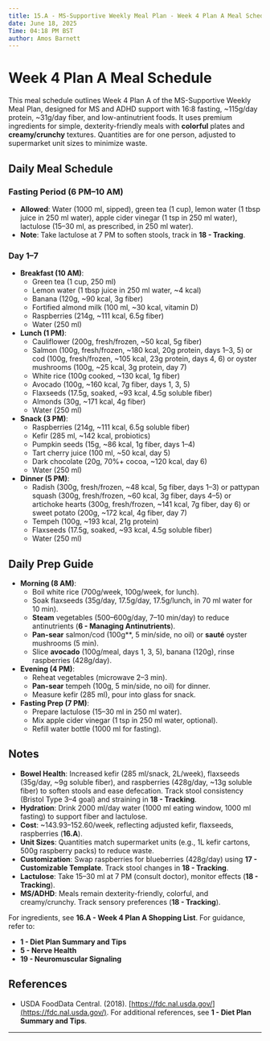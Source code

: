 ```yaml
---
title: 15.A - MS-Supportive Weekly Meal Plan - Week 4 Plan A Meal Schedule
date: June 18, 2025
Time: 04:18 PM BST
author: Amos Barnett
---
```


# Week 4 Plan A Meal Schedule

This meal schedule outlines Week 4 Plan A of the MS-Supportive Weekly Meal Plan, designed for MS and ADHD support with 16:8 fasting, ~115g/day protein, ~31g/day fiber, and low-antinutrient foods. It uses premium ingredients for simple, dexterity-friendly meals with **colorful** plates and **creamy/crunchy** textures. Quantities are for one person, adjusted to supermarket unit sizes to minimize waste.

## Daily Meal Schedule

### Fasting Period (6 PM–10 AM)
- **Allowed**: Water (1000 ml, sipped), green tea (1 cup), lemon water (1 tbsp juice in 250 ml water), apple cider vinegar (1 tsp in 250 ml water), lactulose (15–30 ml, as prescribed, in 250 ml water).
- **Note**: Take lactulose at 7 PM to soften stools, track in **18 - Tracking**.

### Day 1–7
- **Breakfast (10 AM)**:
  - Green tea (1 cup, 250 ml)
  - Lemon water (1 tbsp juice in 250 ml water, ~4 kcal)
  - Banana (120g, ~90 kcal, 3g fiber)
  - Fortified almond milk (100 ml, ~30 kcal, vitamin D)
  - Raspberries (214g, ~111 kcal, 6.5g fiber)
  - Water (250 ml)
- **Lunch (1 PM)**:
  - Cauliflower (200g, fresh/frozen, ~50 kcal, 5g fiber)
  - Salmon (100g, fresh/frozen, ~180 kcal, 20g protein, days 1–3, 5) or cod (100g, fresh/frozen, ~105 kcal, 23g protein, days 4, 6) or oyster mushrooms (100g, ~25 kcal, 3g protein, day 7)
  - White rice (100g cooked, ~130 kcal, 1g fiber)
  - Avocado (100g, ~160 kcal, 7g fiber, days 1, 3, 5)
  - Flaxseeds (17.5g, soaked, ~93 kcal, 4.5g soluble fiber)
  - Almonds (30g, ~171 kcal, 4g fiber)
  - Water (250 ml)
- **Snack (3 PM)**:
  - Raspberries (214g, ~111 kcal, 6.5g soluble fiber)
  - Kefir (285 ml, ~142 kcal, probiotics)
  - Pumpkin seeds (15g, ~86 kcal, 1g fiber, days 1–4)
  - Tart cherry juice (100 ml, ~50 kcal, day 5)
  - Dark chocolate (20g, 70%+ cocoa, ~120 kcal, day 6)
  - Water (250 ml)
- **Dinner (5 PM)**:
  - Radish (300g, fresh/frozen, ~48 kcal, 5g fiber, days 1–3) or pattypan squash (300g, fresh/frozen, ~60 kcal, 3g fiber, days 4–5) or artichoke hearts (300g, fresh/frozen, ~141 kcal, 7g fiber, day 6) or sweet potato (200g, ~172 kcal, 4g fiber, day 7)
  - Tempeh (100g, ~193 kcal, 21g protein)
  - Flaxseeds (17.5g, soaked, ~93 kcal, 4.5g soluble fiber)
  - Water (250 ml)

## Daily Prep Guide
- **Morning (8 AM)**:
  - Boil white rice (700g/week, 100g/week, for lunch).
  - Soak flaxseeds (35g/day, 17.5g/day, 17.5g/lunch, in 70 ml water for 10 min).
  - **Steam** vegetables (500–600g/day, 7–10 min/day) to reduce antinutrients (**6 - Managing Antinutrients**).
  - **Pan-sear** salmon/cod (100g**, 5 min/side, no oil) or **sauté** oyster mushrooms (5 min).
  - Slice **avocado** (100g/meal, days 1, 3, 5), banana (120g), rinse raspberries (428g/day).
- **Evening (4 PM)**:
  - Reheat vegetables (microwave 2–3 min).
  - **Pan-sear** tempeh (100g, 5 min/side, no oil) for dinner.
  - Measure kefir (285 ml), pour into glass for snack.
- **Fasting Prep (7 PM)**:
  - Prepare lactulose (15–30 ml in 250 ml water).
  - Mix apple cider vinegar (1 tsp in 250 ml water, optional).
  - Refill water bottle (1000 ml for fasting).

## Notes
- **Bowel Health**: Increased kefir (285 ml/snack, 2L/week), flaxseeds (35g/day, ~9g soluble fiber), and raspberries (428g/day, ~13g soluble fiber) to soften stools and ease defecation. Track stool consistency (Bristol Type 3–4 goal) and straining in **18 - Tracking**.
- **Hydration**: Drink 2000 ml/day water (1000 ml eating window, 1000 ml fasting) to support fiber and lactulose.
- **Cost**: ~$143.93–$152.60/week, reflecting adjusted kefir, flaxseeds, raspberries (**16.A**).
- **Unit Sizes**: Quantities match supermarket units (e.g., 1L kefir cartons, 500g raspberry packs) to reduce waste.
- **Customization**: Swap raspberries for blueberries (428g/day) using **17 - Customizable Template**. Track stool changes in **18 - Tracking**.
- **Lactulose**: Take 15–30 ml at 7 PM (consult doctor), monitor effects (**18 - Tracking**).
- **MS/ADHD**: Meals remain dexterity-friendly, colorful, and creamy/crunchy. Track sensory preferences (**18 - Tracking**).

For ingredients, see **16.A - Week 4 Plan A Shopping List**. For guidance, refer to:
- **1 - Diet Plan Summary and Tips**
- **5 - Nerve Health**
- **19 - Neuromuscular Signaling**

## References
- USDA FoodData Central. (2018). [https://fdc.nal.usda.gov/](https://fdc.nal.usda.gov/).
For additional references, see **1 - Diet Plan Summary and Tips**.

---